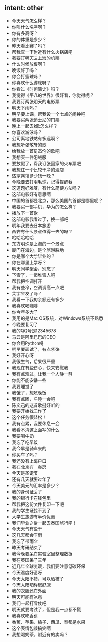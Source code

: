 ## intent: other
- 今天天气怎么样？
- 你叫什么名字啊？
- 你有多高呀？
- 你的体重是多少？
- 昨天看比赛了吗？
- 帮我查一下附近有什么火锅店吧
- 我要订明天去上海的机票
- 什么时候放假啊？
- 晚饭好了吗？
- 你会打篮球吗？
- 你喜欢什么游戏呀？
- 你看过《时间简史》吗？
- 我觉得《平凡的世界》很好看，你觉得呢？
- 我要订两张明天的电影票
- 明天下雨吗？
- 明早要上课，帮我设一个七点的闹钟吧
- 我要买两张迪士尼的门票
- 晚上一起去k歌怎么样？
- 你喜欢游泳吗？
- 公司离地铁站有多远啊？
- 我想听张敬轩的歌
- 给我放一首周杰伦的歌吧
- 我想买一件羽绒服
- 要放假了，帮我订张回家的火车票吧
- 我想住一个比较干净的酒店
- 这家宾馆多少钱一晚？
- 今晚要去打羽毛球，记得提醒我
- 这道题好难呀，有什么简便方法吗？
- 这部电影好有意思啊
- 中国的首都是北京，那么美国的首都是哪里呢？
- 我要买一部手机，华为的怎么样？
- 播放下一首歌
- 这部电影我看过了，换一部吧
- 明年我要去日本旅游
- 西安有什么景点值得一去的呀？
- 哈哈哈哈哈
- 东方明珠是上海的一个景点
- 厦门在海边，是个旅游胜地
- 你是哪个大学毕业的？
- 你在哪里上学呀？
- 明天同学聚会，别忘了
- 下雪了，一起堆雪人吧
- 帮我把空调打开
- 我有些冷，空调调高一点吧
- 奖学金发了吗？
- 我看一下我的余额还有多少
- 我喜欢喝咖啡
- 你今年多大了
- 我用的是Mac OS系统，对Windows系统不熟悉
- 今晚要复习了
- 我的QQ号是12345678
- 马云是阿里巴巴的CEO
- 你会用Python吗
- 明早要面试了，有点紧张
- 我好开心呀
- 我很生气，后果很严重
- 我现在有些伤心，快来安慰我
- 我有点难过，让我一个人静一静
- 你能不能安静一些
- 我要睡觉了
- 我饿了，想吃晚饭
- 我有点困，午睡一会吧
- 陈奕迅的这首歌挺好听的
- 我要开始找工作了
- 这个任务很轻松！
- 我有点累，我要休息一会
- 我看不清这上面写的什么
- 我要喝牛奶
- 我忘了吃早饭
- 我今早是骑车来的
- 你买车了吗？
- 我还没有上海户口
- 我在北京有一套房
- 今天是圣诞节
- 还有几天就要过年了
- 今天美元的汇率是多少？
- 我的身份证丢了
- 我的银行卡在钱包里
- 帮我把这份文件复印一下吧
- 我的学生证找不到了
- 大学生旅游有半价优惠
- 我们毕业之后一起去泰国旅行吧！
- 今天天气有些干
- 这几天都会下雨
- 我忘了带雨伞
- 昨天考研结束了
- 我今晚要呆在实验室里整理数据
- 我在英国呆了三年
- 近几年全球变暖，我们要注意低碳环保
- 今天温度好高呀
- 今天太阳不错，可以晒被子
- 今天太阳晒得很舒服
- 我的衣服还在外面
- 明天可能有冰雹
- 我们一起打雪仗吧
- 明天就要考试了，但是我一点都不慌
- 我喜欢吃香蕉
- 香蕉、苹果、橘子、西瓜、梨都是水果
- 这个表情包很搞笑啊
- 我想喝奶茶，附近有的卖吗？




